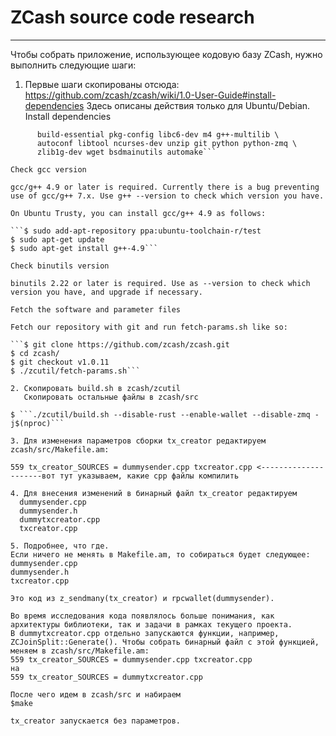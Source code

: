 # ZCash source code research
------------------

Чтобы собрать приложение, использующее кодовую базу ZCash, нужно выполнить следующие шаги:
1. Первые шаги скопированы отсюда: https://github.com/zcash/zcash/wiki/1.0-User-Guide#install-dependencies
Здесь описаны действия только для Ubuntu/Debian.
Install dependencies

```$ sudo apt-get install \
      build-essential pkg-config libc6-dev m4 g++-multilib \
      autoconf libtool ncurses-dev unzip git python python-zmq \
      zlib1g-dev wget bsdmainutils automake```

Check gcc version

gcc/g++ 4.9 or later is required. Currently there is a bug preventing use of gcc/g++ 7.x. Use g++ --version to check which version you have.

On Ubuntu Trusty, you can install gcc/g++ 4.9 as follows:

```$ sudo add-apt-repository ppa:ubuntu-toolchain-r/test
$ sudo apt-get update
$ sudo apt-get install g++-4.9```

Check binutils version

binutils 2.22 or later is required. Use as --version to check which version you have, and upgrade if necessary.

Fetch the software and parameter files

Fetch our repository with git and run fetch-params.sh like so:

```$ git clone https://github.com/zcash/zcash.git
$ cd zcash/
$ git checkout v1.0.11
$ ./zcutil/fetch-params.sh```

2. Скопировать build.sh в zcash/zcutil
   Скопировать остальные файлы в zcash/src

$ ```./zcutil/build.sh --disable-rust --enable-wallet --disable-zmq -j$(nproc)```

3. Для изменения параметров сборки tx_creator редактируем zcash/src/Makefile.am:

559 tx_creator_SOURCES = dummysender.cpp txcreator.cpp <---------------------вот тут указываем, какие cpp файлы компилить

4. Для внесения изменений в бинарный файл tx_creator редактируем 
  dummysender.cpp		
  dummysender.h		
  dummytxcreator.cpp	
  txcreator.cpp

5. Подробнее, что где.
Если ничего не менять в Makefile.am, то собираться будет следующее:
dummysender.cpp
dummysender.h
txcreator.cpp

Это код из z_sendmany(tx_creator) и rpcwallet(dummysender).

Во время исследования кода появлялось больше понимания, как архитектуры библиотеки, так и задачи в рамках текущего проекта.
В dummytxcreator.cpp отдельно запускаются функции, например, ZCJoinSplit::Generate(). Чтобы собрать бинарный файл с этой функцией, меняем в zcash/src/Makefile.am:
559 tx_creator_SOURCES = dummysender.cpp txcreator.cpp
на
559 tx_creator_SOURCES = dummytxcreator.cpp

После чего идем в zcash/src и набираем
$make

tx_creator запускается без параметров.
